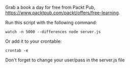 Grab a book a day for free from Packt Pub, https://www.packtpub.com/packt/offers/free-learning.


Run this script with the following command:

    watch -n 5000 --differences node server.js

Or add it to your crontable:

    crontab -e
    
Don't forget to change your user/pass in the server.js file
